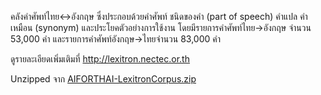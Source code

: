 คลังคำศัพท์ไทย<->อังกฤษ ซึ่งประกอบด้วยคำศัพท์ ชนิดของคำ (part of speech) คำแปล คำเหมือน (synonym) และประโยคตัวอย่างการใช้งาน โดยมีรายการคำศัพท์ไทย->อังกฤษ จำนวน 53,000 คำ และรายการคำศัพท์อังกฤษ->ไทยจำนวน 83,000 คำ

ดูรายละเอียดเพิ่มเติมที่ http://lexitron.nectec.or.th 

Unzipped จาก [AIFORTHAI-LexitronCorpus.zip](https://aiforthai.in.th/download.php?c=Lexitron)
